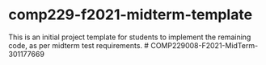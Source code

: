 # comp229-f2021-midterm-template
This is an initial project template for students to implement the remaining code, as per midterm test requirements.
#   C O M P 2 2 9 0 0 8 - F 2 0 2 1 - M i d T e r m - 3 0 1 1 7 7 6 6 9  
 